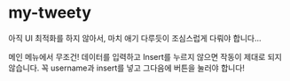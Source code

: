 # my-tweety

아직 UI 최적화를 하지 않아서, 마치 애기 다루듯이 조심스럽게 다뤄야 합니다...

메인 메뉴에서 무조건! 데이터를 입력하고 Insert를 누르지 않으면 작동이 제대로 되지 않습니다. 꼭 username과 insert를 넣고 그다음에 버튼을 눌러야 합니다!
